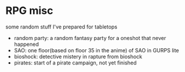 # RPG misc
some random stuff I've prepared for tabletops

* random party: a random fantasy party for a oneshot that never happened
* SAO: one floor(based on floor 35 in the anime) of SAO in GURPS lite
* bioshock: detective mistery in rapture from bioshock
* pirates: start of a pirate campaign, not yet finished